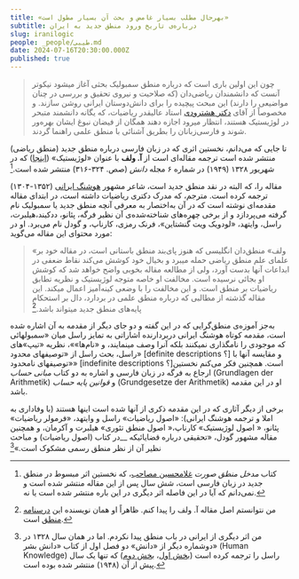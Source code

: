 ```yaml
---
title: «بهرحال مطلب بسیار غامض و بحث آن بسیار مطول است»
subtitle: درباره‌ی تاریخ ورود منطق جدید به ایران
slug: iranilogic
people: _people/طیبی.md
date: 2024-07-16T20:30:00.000Z
published: true
---
```



> چون این اولین باری است که درباره منطق سمبولیک بحثی آغاز میشود نیکوتر آنست که دانشمندان ریاضی‌دان (که صلاحیت و نیروی تحقیق و بررسی در چنان مواضیعی را دارند) این مبحث پیچیده را برای دانش‌دوستان ایرانی روشن سازند. و مخصوصاً از آقای [دکتر هشترودی](https://www.blogger.com/blog/post/edit/5470272668267496197/6724349721119667204#) استاد عالیقدر ریاضیات، که یگانه دانشمند متبحر در لوژیستیک هستند، انتظار میرود اجازه دهند همگان از فیضان نبوغ ایشان بهره‌ور شوند و فارسی‌زبانان را بطریق آشنائی با منطق علمی راهنما گردند.


تا جایی که می‌دانم، نخستین اثری که در زبان فارسی درباره منطق جدید (منطق ریاضی) منتشر شده است ترجمه مقاله‌ای است از **آ. ولف** با عنوان «لوژیستیک» ([اینجا](https://www.blogger.com/blog/post/edit/5470272668267496197/6724349721119667204#)) که در شهریور ۱۳۲۸ (۱۹۴۹) در شماره ۶ مجله _دانش_ (صص. ۳۲۴-۳۱۶) منتشر شده است.[^1]

مقاله را، که البته در نقد منطق جدید است، شاعر مشهور [هوشنگ ایرانی](https://www.blogger.com/blog/post/edit/5470272668267496197/6724349721119667204#) (۱۳۵۲-۱۳۰۴) ترجمه کرده است. مترجم، که مدرک دکتری ریاضیات داشته است، در ابتدای مقاله مقدمه‌ای نوشته است که در آن به‌اختصار به معرفی آنچه منطق جدید یا سمبولیک نام گرفته می‌پردازد و از برخی چهره‌های شناخته‌شده‌ی آن نظیر فرگه، پئانو، ددکیند،هیلبرت، راسل، وایتهد، «لودویک ویت گنشتاین»، فرنک رمزی، کارناپ، و گودل نام می‌برد. او در مورد محتوای این مقاله می‌گوید:

> «ولف» منطق‌دان انگلیسی که هنوز پای‌بند منطق باستانی است، در مقاله خود بر علمای علم منطق ریاضی حمله میبرد و بخیال خود کوشش می‌کند نقاط ضعفی در ابداعات آنها بدست آورد، ولی از مطالعه مقاله بخوبی واضح خواهد شد که کوشش او بجائی نرسیده است. مخالفت او خاصه متوجه لوژیستیک و نظریه تطابق ریاضیات بر منطق است. و این مخالفت را با وضعی کینه‌آمیز اعمال میکند. این مقاله گذشته از مطالبی که درباره منطق علمی در بردارد، دال بر استحکام پایه‌های منطق جدید میتواند باشد.[^2]

به‌جز آموزه‌ی منطق‌گرایی که در این گفته و دو جای دیگر از مقدمه به آن اشاره شده است، مقدمه کوتاه هوشنگ ایرانی دربردارنده اشاراتی به تمایز راسل میان «سمبولهائی که موجودی را نامگذاری نمیکنند بلکه آنرا وصف مینمایند، و «نام‌ها»»، نظریه «تیپ‌»های راسل، بحث راسل از «توصیفهای محدود» [definite descriptions ؟] و مقایسه آنها با «توصیفهای نامحدود» [indefinite descriptions ؟]است. همچنین فکر می‌کنم نخستین ارجاع به فرگه در زبان فارسی و اشاره به دو کتاب _مبانی حساب_ (Grundlagen der Arithmetik) و _قوانین پایه حساب_ (Grundgesetze der Arithmetik) او در این مقدمه‌ باشد. 

برخی از دیگر آثاری که در این مقدمه ذکری از آنها شده است اینها هستند (با وفاداری به املا و ترجمه هوشنگ ایرانی): «اصول ریاضیات» راسل و وایتهد، «فرمولر ریاضیات» پئانو، « اصول لوژیستیک» کارناپ،« اصول منطق تئوری» هیلبرت و آکرمان، و همچنین مقاله‌ مشهور گودل، «تحقیقی درباره قضایائیکه __در کتاب (اصول ریاضیات) و مباحث نظیر آن از نظر منطق رسمی مشکوک است.»[^3] 


[^1]: کتاب  _مدخل منطق صورت_ [غلامحسین مصاحب](https://www.blogger.com/blog/post/edit/5470272668267496197/6724349721119667204#)، که نخستین اثر مبسوط در منطق جدید در زبان فارسی است، شش سال پس از این مقاله منتشر شده است و نمی‌دانم که آیا در این فاصله اثر دیگری در این باره منتشر شده است یا نه.
[^2]: من نتوانستم اصل مقاله آ. ولف را پیدا کنم. ظاهراً او همان نویسنده این [درسنامه منطق](https://www.blogger.com/blog/post/edit/5470272668267496197/6724349721119667204#) است.
[^3]: من اثر دیگری از ایرانی در باب منطق پیدا نکردم. اما در همان سال ۱۳۲۸ در دوشماره دیگر از «دانش» دو فصل اول از کتاب «دانش بشر» (Human Knowledge) راسل را ترجمه کرده است ([بخش اول](https://www.blogger.com/blog/post/edit/5470272668267496197/6724349721119667204#)، [بخش دوم](https://www.blogger.com/blog/post/edit/5470272668267496197/6724349721119667204#)) که تنها یک سال پیش از آن (۱۹۴۸) منتشر شده بوده است. 
